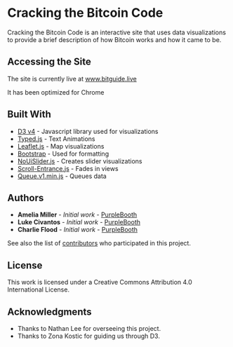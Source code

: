 # Cracking the Bitcoin Code

Cracking the Bitcoin Code is an interactive site that uses data visualizations to provide a brief description of how Bitcoin works and how it came to be. 

## Accessing the Site

The site is currently live at www.bitguide.live 

It has been optimized for Chrome

## Built With

* [D3 v4](https://d3js.org/) - Javascript library used for visualizations
* [Typed.js](https://github.com/mattboldt/typed.js/) - Text Animations
* [Leaflet.js](http://leafletjs.com/) - Map visualizations
* [Bootstrap](https://getbootstrap.com/) - Used for formatting
* [NoUiSlider.js](https://refreshless.com/nouislider/) - Creates slider visualizations
* [Scroll-Entrance.js](https://andycaygill.github.io/scroll-entrance/) - Fades in views
* [Queue.v1.min.js](https://github.com/d3/d3-queue) - Queues data

## Authors

* **Amelia Miller** - *Initial work* - [PurpleBooth](https://github.com/PurpleBooth)
* **Luke Civantos** - *Initial work* - [PurpleBooth](https://github.com/PurpleBooth)
* **Charlie Flood** - *Initial work* - [PurpleBooth](https://github.com/PurpleBooth)

See also the list of [contributors](https://github.com/your/project/contributors) who participated in this project.

## License

This work is licensed under a Creative Commons Attribution 4.0 International License.

## Acknowledgments

* Thanks to Nathan Lee for overseeing this project.
* Thanks to Zona Kostic for guiding us through D3. 
